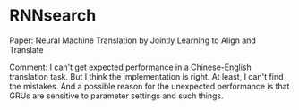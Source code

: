 # RNNsearch

Paper: Neural Machine Translation by Jointly Learning to Align and Translate

Comment: I can't get expected performance in a Chinese-English translation task. But I think the 
implementation is right. At least, I can't find the mistakes. And a possible reason for the unexpected
performance is that GRUs are sensitive to parameter settings and such things.   
